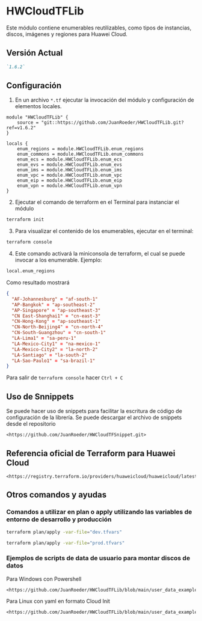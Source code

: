 # HWCloudTFLib

Este módulo contiene enumerables reutilizables, como tipos de instancias, discos, imágenes y regiones para Huawei Cloud.

## Versión Actual

```Markdown
`1.6.2`
```

## Configuración

1. En un archivo `*.tf` ejecutar la invocación del módulo y configuración de elementos locales.

```hcl
module "HWCloudTFLib" {
    source = "git::https://github.com/JuanRoeder/HWCloudTFLib.git?ref=v1.6.2"
}

locals {
    enum_regions = module.HWCloudTFLib.enum_regions
    enum_commons = module.HWCloudTFLib.enum_commons
    enum_ecs = module.HWCloudTFLib.enum_ecs
    enum_evs = module.HWCloudTFLib.enum_evs
    enum_ims = module.HWCloudTFLib.enum_ims
    enum_vpc = module.HWCloudTFLib.enum_vpc
    enum_eip = module.HWCloudTFLib.enum_eip
    enum_vpn = module.HWCloudTFLib.enum_vpn
}
```

2. Ejecutar el comando de terraform en el Terminal para instanciar el módulo

```bash
terraform init
```

3. Para visualizar el contenido de los enumerables, ejecutar en el terminal:

```bash
terraform console
```

4. Este comando activará la miniconsola de terraform, el cual se puede invocar a los enumerable. Ejemplo:

```bash
local.enum_regions
```

Como resultado mostrará

```json
{
  "AF-Johannesburg" = "af-south-1"
  "AP-Bangkok" = "ap-southeast-2"
  "AP-Singapore" = "ap-southeast-3"
  "CN East-Shanghai1" = "cn-east-3"
  "CN-Hong-Kong" = "ap-southeast-1"
  "CN-North-Beijing4" = "cn-north-4"
  "CN-South-Guangzhou" = "cn-south-1"
  "LA-Lima1" = "sa-peru-1"
  "LA-Mexico-City1" = "na-mexico-1"
  "LA-Mexico-City2" = "la-north-2"
  "LA-Santiago" = "la-south-2"
  "LA-Sao-Paulo1" = "sa-brazil-1"
}
```

Para salir de `terraform console` hacer `Ctrl + C`

## Uso de Snnippets

Se puede hacer uso de snippets para facilitar la escritura de código de configuración de la librería. Se puede descargar el archivo de snippets desde el repositorio

```
<https://github.com/JuanRoeder/HWCloudTFSnippet.git>
```

## Referencia oficial de Terraform para Huawei Cloud

```
<https://registry.terraform.io/providers/huaweicloud/huaweicloud/latest/docs>
```

## Otros comandos y ayudas

### Comandos a utilizar en plan o apply utilizando las variables de entorno de desarrollo y producción

```bash
terraform plan/apply -var-file="dev.tfvars"
```

```bash
terraform plan/apply -var-file="prod.tfvars"
```

### Ejemplos de scripts de data de usuario para montar discos de datos

Para Windows con Powershell

```
<https://github.com/JuanRoeder/HWCloudTFLib/blob/main/user_data_examples/init_disk.ps1>
```

Para Linux con yaml en formato Cloud Init

```
<https://github.com/JuanRoeder/HWCloudTFLib/blob/main/user_data_examples/init_disk.yaml>
```
